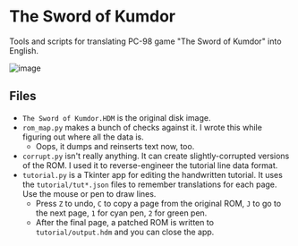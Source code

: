 # The Sword of Kumdor

Tools and scripts for translating PC-98 game "The Sword of Kumdor" into English.

![image](https://user-images.githubusercontent.com/16232127/205412881-681a7126-2d11-433f-a680-b4c623e60bfd.png)


## Files

* `The Sword of Kumdor.HDM` is the original disk image.
* `rom_map.py` makes a bunch of checks against it. I wrote this while figuring out where all the data is.
  * Oops, it dumps and reinserts text now, too. 
* `corrupt.py` isn't really anything. It can create slightly-corrupted versions of the ROM. I used it to reverse-engineer the tutorial line data format.
* `tutorial.py` is a Tkinter app for editing the handwritten tutorial. It uses the `tutorial/tut*.json` files to remember translations for each page. Use the mouse or pen to draw lines.
  * Press `Z` to undo, `C` to copy a page from the original ROM, `J` to go to the next page, `1` for cyan pen, `2` for green pen.
  * After the final page, a patched ROM is written to `tutorial/output.hdm` and you can close the app.
